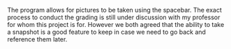 The program allows for pictures to be taken using the spacebar. The exact process to conduct the grading is still under discussion with my professor for whom this project is for. However we both agreed that the ability to take a snapshot is a good feature to keep in case we need to go back and reference them later.
